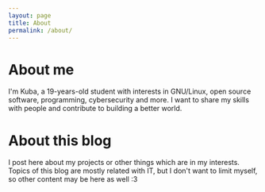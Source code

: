 ```yaml
---
layout: page
title: About
permalink: /about/
---
```


# About me
I'm Kuba, a 19-years-old student with interests in GNU/Linux, open source software, programming, cybersecurity and more. I want to share my skills with people and contribute to building a better world.

# About this blog
I post here about my projects or other things which are in my interests. Topics of this blog are mostly related with IT, but I don't want to limit myself, so other content may be here as well :3
